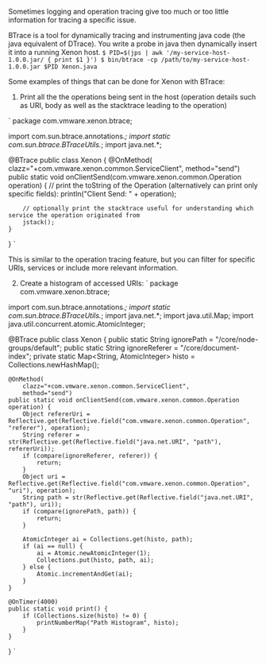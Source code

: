 Sometimes logging and operation tracing give too much or too little information for tracing a specific issue.

BTrace is a tool for dynamically tracing and instrumenting java code (the java equivalent of DTrace).
You write a probe in java then dynamically insert it into a running Xenon host.
`
$ PID=$(jps | awk '/my-service-host-1.0.0.jar/ { print $1 }')
$ bin/btrace -cp /path/to/my-service-host-1.0.0.jar $PID Xenon.java 
`

Some examples of things that can be done for Xenon with BTrace:

1. Print all the the operations being sent in the host (operation details such as URI, body as well as the stacktrace leading to the operation)

`
package com.vmware.xenon.btrace;

import com.sun.btrace.annotations.*;
import static com.sun.btrace.BTraceUtils.*;
import java.net.*;

@BTrace public class Xenon {
    @OnMethod(
        clazz="+com.vmware.xenon.common.ServiceClient",
        method="send")
    public static void onClientSend(com.vmware.xenon.common.Operation operation) {
        // print the toString of the Operation (alternatively can print only specific fields):
        println("Client Send: " + operation);

        // optionally print the stacktrace useful for understanding which service the operation originated from
        jstack(); 
    }
}
`

This is similar to the operation tracing feature, but you can filter for specific URIs, services or include more relevant information.


2. Create a histogram of accessed URIs:
`
package com.vmware.xenon.btrace;

import com.sun.btrace.annotations.*;
import static com.sun.btrace.BTraceUtils.*;
import java.net.*;
import java.util.Map;
import java.util.concurrent.atomic.AtomicInteger;

@BTrace public class Xenon {
    public static String ignorePath = "/core/node-groups/default";
    public static String ignoreReferer = "/core/document-index";
    private static Map<String, AtomicInteger> histo = Collections.newHashMap();

    @OnMethod(
        clazz="+com.vmware.xenon.common.ServiceClient",
        method="send")
    public static void onClientSend(com.vmware.xenon.common.Operation operation) {
        Object refererUri = Reflective.get(Reflective.field("com.vmware.xenon.common.Operation", "referer"), operation);
        String referer = str(Reflective.get(Reflective.field("java.net.URI", "path"), refererUri));
        if (compare(ignoreReferer, referer)) {
            return;
        }
        Object uri = Reflective.get(Reflective.field("com.vmware.xenon.common.Operation", "uri"), operation);
        String path = str(Reflective.get(Reflective.field("java.net.URI", "path"), uri));
        if (compare(ignorePath, path)) {
            return;
        }

        AtomicInteger ai = Collections.get(histo, path);
        if (ai == null) {
            ai = Atomic.newAtomicInteger(1);
            Collections.put(histo, path, ai);
        } else {
            Atomic.incrementAndGet(ai);
        } 
    }

    @OnTimer(4000) 
    public static void print() {
        if (Collections.size(histo) != 0) {
            printNumberMap("Path Histogram", histo);
        }
    }
}
`
